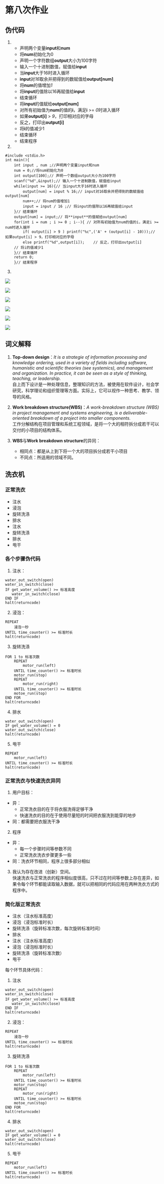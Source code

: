 # 第八次作业
## 伪代码
1. 
    - 声明两个变量**input**和**num**
    - 将**num**初始化为0
    - 声明一个字符数组**output**大小为100字符
    - 输入一个十进制数值，赋值给**input**
    - 当**input**大于16时进入循环
    - **input**对*16*取余并把得到的数赋值给**output[num]**
    - 将**num**的值增加*1*
    - 将**input**的值除以16再赋值给**input**
    - 结束循环
    - 将**input**的值赋给**output[num]**
    - 对所有初始值为**num**的值的**i**，满足**i** >= *0*时进入循环
    - 如果**output[i]** > *9*，打印相对应的字母
    - 反之，打印出**output[i]**
    - 将**i**的值减少1
    - 结束循环
    - 结束程序

2. 
~~~
#include <stdio.h>
int main(){
    int input , num ;//声明两个变量input和num
    num = 0;//将num初始化为0
    int output[100];// 声明一个数组output大小为100字符
    scanf("%d",&input);// 输入一个十进制数值，赋值给input
    while(input >= 16){// 当input大于16时进入循环
    	output[num] = input % 16;// input对16取余并把得到的数赋值给output[num]
    	num++;// 将num的值增加1
    	input = input / 16 ;// 将input的值除以16再赋值给input
    }// 结束循环
    output[num] = input;// 将**input**的值赋给output[num]
    for(int i = num ; i >= 0 ; i--){ // 对所有初始值为num的值的i，满足i >= num时进入循环
    	if( output[i] > 9 ) printf("%c",('A' + (output[i] - 10)));// 如果output[i] > 9，打印相对应的字母
    	else printf("%d",output[i]);	// 反之，打印出output[i]
	// 将i的值减少1
    }// 结束循环
    return 0;
	}// 结束程序
~~~

3. 
![](images/che1.png)

![](images/che2.png)

![](images/che3.png)

![](images/che4.png)

![](images/che5.png)

![](images/che6.png)

## 词义解释
1. **Top-down design**：*It is a strategie of information processing and knowledge ordering, used in a variety of fields including software, humanistic and scientific theories (see systemics), and management and organization. In practice, it can be seen as a style of thinking, teaching, or leadership.*  
自上而下设计是一种处理信息，整理知识的方法，被使用在软件设计，社会学研究，科学理论和组织管理等方面。实际上，它可以视作一种思考、教学、领导的风格。

2. **Work breakdown structure(WBS)**：*A work-breakdown structure (WBS) in project management and systems engineering, is a deliverable-oriented breakdown of a project into smaller components.*  
工作分解结构在项目管理和系统工程领域，是将一个大的相符拆分成若干可以交付的小项目的结构体系。

3. **WBS**与**Work breakdown structure**的异同：
    - 相同点：都是从上到下将一个大的项目拆分成若干小项目
    - 不同点：所适用的领域不同。

## 洗衣机
### 正常洗衣
- 注水
- 浸泡
- 旋转洗涤
- 排水
- 注水
- 旋转洗涤
- 排水
- 甩干

### 各个步骤伪代码
1. 注水：
~~~
water_out_switch(open)
water_in_switch(close)
IF get_water_volume() >= 标准高度
   water_in_switch(close)
END IF
halt(returncode)
~~~

2. 浸泡：
~~~
REPEAT
    浸泡一秒
UNTIL time_counter() >= 标准时长
halt(returncode)
~~~

3. 旋转洗涤
~~~
FOR 1 to 标准次数
    REPEAT
        motor_run(left)
    UNTIL time_counter() >= 标准时长
    motor_run(stop)
    REPEAT
        motor_run(right)
    UNTIL time_counter() >= 标准时长
    motoe_run(stop)
END FOR
halt(returncode)
~~~

4. 排水
~~~
water_out_switch(open)
IF get_water_volume() = 0
water_out_switch(close)
halt(returncode)
~~~

5. 甩干
~~~
REPEAT
    motor_run(left)
UNTIL time_counter() >= 标准时长
halt(returncode)
~~~

### 正常洗衣与快速洗衣异同
1. 用户目标：
- 异：
    - 正常洗衣目的在于将衣服洗得足够干净
    - 快速洗衣的目的在于使用尽量短的时间把衣服洗到能穿的地步
- 同：都需要把衣服洗干净

2. 程序
- 异：
    - 每一个步骤时间等参数不同
    - 正常洗衣洗衣步骤更多一些
- 同：洗衣环节相同，程序上很多部分相似

3. 我认为存在改进（创新）空间。  
   快速洗衣与正常洗衣的程序相似度很高，只不过在时间等参数上存在差异，如果令每个环节都能读取输入数据，就可以把相同的代码应用在两种洗衣方式的程序中。

### 简化版正常洗衣
- 注水（注水标准高度）
- 浸泡（浸泡标准时长）
- 旋转洗涤（旋转标准次数，每次旋转标准时间）
- 排水
- 注水（注水标准高度）
- 浸泡（浸泡标准时长）
- 旋转洗涤（旋转标准次数）
- 甩干

每个环节具体代码：
1. 注水
~~~
water_out_switch(open)
water_in_switch(close)
IF get_water_volume() >= 标准高度
   water_in_switch(close)
END IF
halt(returncode)
~~~

2. 浸泡：
~~~
REPEAT
    浸泡一秒
UNTIL time_counter() >= 标准时长
halt(returncode)
~~~

3. 旋转洗涤
~~~
FOR 1 to 标准次数
    REPEAT
        motor_run(left)
    UNTIL time_counter() >= 标准时长
    motor_run(stop)
    REPEAT
        motor_run(right)
    UNTIL time_counter() >= 标准时长
    motoe_run(stop)
END FOR
halt(returncode)
~~~

4. 排水
~~~
water_out_switch(open)
IF get_water_volume() = 0
water_out_switch(close)
halt(returncode)
~~~

5. 甩干
~~~
REPEAT
    motor_run(left)
UNTIL time_counter() >= 标准时长
halt(returncode)
~~~